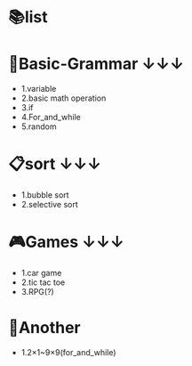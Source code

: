 # 📚list  
 
 # 📕Basic-Grammar  ↓↓↓
   * 1.variable
   * 2.basic math operation
   * 3.if
   * 4.For_and_while
   * 5.random
  
  # 📋sort  ↓↓↓
   * 1.bubble sort
   * 2.selective sort
  # 🎮Games  ↓↓↓
   * 1.car game
   * 2.tic tac toe
   * 3.RPG(?)
  # 💾Another
   * 1.2×1~9×9(for_and_while)
